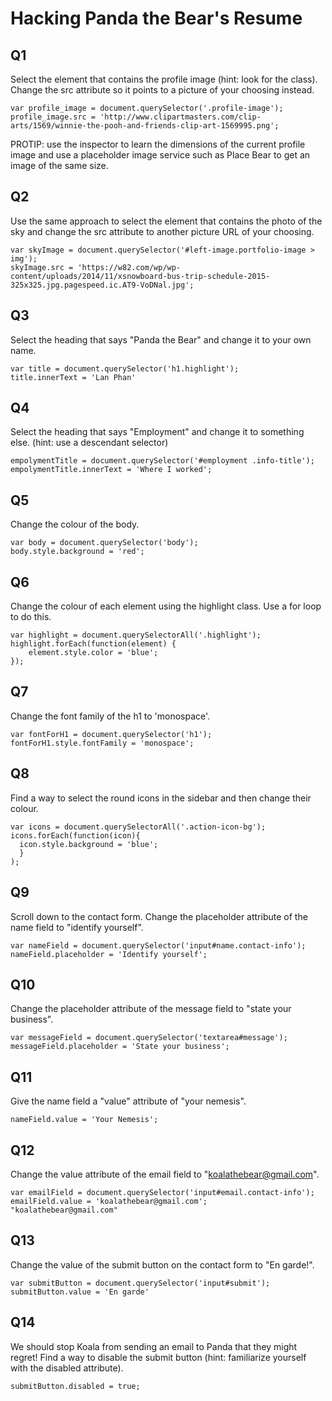 # Hacking Panda the Bear's Resume

## Q1
Select the element that contains the profile image (hint: look for the class). Change the src attribute so it points to a picture of your choosing instead.

```
var profile_image = document.querySelector('.profile-image');
profile_image.src = 'http://www.clipartmasters.com/clip-arts/1569/winnie-the-pooh-and-friends-clip-art-1569995.png';
```

PROTIP: use the inspector to learn the dimensions of the current profile image and use a placeholder image service such as Place Bear to get an image of the same size.

## Q2
Use the same approach to select the element that contains the photo of the sky and change the src attribute to another picture URL of your choosing.

```
var skyImage = document.querySelector('#left-image.portfolio-image > img');
skyImage.src = 'https://w82.com/wp/wp-content/uploads/2014/11/xsnowboard-bus-trip-schedule-2015-325x325.jpg.pagespeed.ic.AT9-VoDNal.jpg';
```

## Q3
Select the heading that says "Panda the Bear" and change it to your own name.
```
var title = document.querySelector('h1.highlight');
title.innerText = 'Lan Phan'
```

## Q4
Select the heading that says "Employment" and change it to something else. (hint: use a descendant selector)
```
empolymentTitle = document.querySelector('#employment .info-title');
empolymentTitle.innerText = 'Where I worked';
```

## Q5
Change the colour of the body.
```
var body = document.querySelector('body');
body.style.background = 'red';
```

## Q6
Change the colour of each element using the highlight class. Use a for loop to do this.
```
var highlight = document.querySelectorAll('.highlight');
highlight.forEach(function(element) {
    element.style.color = 'blue';
});
```
## Q7
Change the font family of the h1 to 'monospace'.
```
var fontForH1 = document.querySelector('h1');
fontForH1.style.fontFamily = 'monospace';
```

## Q8
Find a way to select the round icons in the sidebar and then change their colour.
```
var icons = document.querySelectorAll('.action-icon-bg');
icons.forEach(function(icon){
  icon.style.background = 'blue';
  }
);
```
## Q9
Scroll down to the contact form. Change the placeholder attribute of the name field to "identify yourself".
```
var nameField = document.querySelector('input#name.contact-info');
nameField.placeholder = 'Identify yourself';
```

## Q10
Change the placeholder attribute of the message field to "state your business".
```
var messageField = document.querySelector('textarea#message');
messageField.placeholder = 'State your business';
```

## Q11
Give the name field a "value" attribute of "your nemesis".
```
nameField.value = 'Your Nemesis';
```

## Q12
Change the value attribute of the email field to "koalathebear@gmail.com".
```
var emailField = document.querySelector('input#email.contact-info');
emailField.value = 'koalathebear@gmail.com';
"koalathebear@gmail.com"
```

## Q13
Change the value of the submit button on the contact form to "En garde!".
```
var submitButton = document.querySelector('input#submit');
submitButton.value = 'En garde'
```

## Q14
We should stop Koala from sending an email to Panda that they might regret! Find a way to disable the submit button (hint: familiarize yourself with the disabled attribute).
```
submitButton.disabled = true;
```
